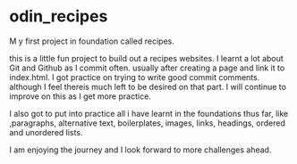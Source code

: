 # odin_recipes
M y first project in foundation called recipes.

this is a little fun project to build out a 
recipes websites. I learnt a lot about Git
and Github as I commit often. usually after 
creating a page and link it to 
index.html. I got practice on trying to write 
good commit comments. although I feel thereis much 
left to be desired on that part. I will continue to 
improve on this as I get more practice.

I also got to put into practice all i have learnt
 in the foundations thus far, like ,paragraphs, 
 alternative text, boilerplates, images, links, headings,
 ordered and unordered lists.

 I am enjoying the journey and I look forward to more
 challenges ahead.